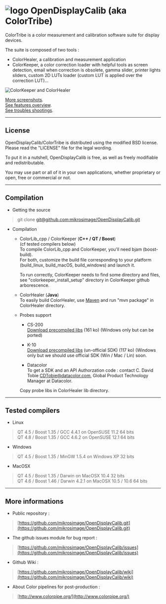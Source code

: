 ![logo](https://lh5.googleusercontent.com/-axRo2XZwJ_g/T_7uxO-ctWI/AAAAAAAAMok/ntYiPjgq7qA/s200/ColorTribeLogo_small.png "logos") OpenDisplayCalib (aka ColorTribe)
========================

ColorTribe is a color measurement and calibration software suite for display devices.

The suite is composed of two tools :
- ColorHealer, a calibration and measurement application
- ColorKeeper, a color correction loader with helpful tools as screen detection, email when correction is obsolete, gamma slider, printer lights sliders, custom 2D LUTs loader (custom LUT is applied over the correction LUT)...

![ColorKeeper and ColorHealer](https://lh5.googleusercontent.com/-CDoPae148_k/T_7sV-kVBCI/AAAAAAAAMoA/L2w2ZbGKpvc/s820/keeper_healer_screenshot.png "ColorTribe screenshot")

[More screenshots](https://github.com/mikrosimage/OpenDisplayCalib/wiki/Screenshots).  
[See features overview](https://github.com/mikrosimage/OpenDisplayCalib/wiki/Features-overview).  
[See troubles shootings](https://github.com/mikrosimage/OpenDisplayCalib/wiki/Trouble-shootings).  
___
License
-------
OpenDisplayCalib/ColorTribe is distributed using the modified BSD license. Please read the "LICENSE" file for the legal wording.

To put it in a nutshell, OpenDisplayCalib is free, as well as freely modifiable and redistributable.

You may use part or all of it in your own applications, whether proprietary or open, free or commercial or not.

___
Compilation
-------
- Getting the source  
>  git clone [git@github.com:mikrosimage/OpenDisplayCalib.git](git@github.com:mikrosimage/OpenDisplayCalib.git)
- Compilation  
  * ColorLib_cpp / ColorKeeper  (**C++ / QT / Boost**)  
(cf tested compilers below)  
To compile ColorLib_cpp and ColorKeeper, you'll need bjam (boost-build).  
For both, customize the build file corresponding to your platform (build&#95;linux, build&#95;macOS, build&#95;windows) and launch it.  

      To run correctly, ColorKeeper needs to find some directory and files, see "colorkeeper&#95;install&#95;setup" directory in ColorKeeper github arborescence.

  * ColorHealer (**Java**)  
To easily build ColorHealer, use [Maven](http://maven.apache.org/download.html) and run "mvn package" in ColorHealer directory.

  * Probes support 
       * CS-200  
[Download precompiled libs](https://github.com/downloads/mikrosimage/OpenDisplayCalib/konica_minolta_cs200_precompiled_libs.zip) (161 ko)
(Windows only but can be ported)

       * K-10   
[Download precompiled libs](https://github.com/downloads/mikrosimage/OpenDisplayCalib/klein_k10_precompiled_libs.zip) (un-official SDK) (117 ko)
(Windows only but we should use official SDK (Win / Mac / Lin) soon. 

       * Datacolor  
  To get a SDK and an API Authorzation code : contact C. David Tobie <CDTobie@datacolor.com>, Global Product Technology Manager at Datacolor.  
 
       Copy probe libs in ColorHealer lib directory.

___
Tested compilers
-------
- Linux
>  QT 4.5 / Boost 1.35 / GCC 4.4.1 on OpenSUSE 11.2 64 bits  
>  QT 4.8 / Boost 1.35 / GCC 4.6.2 on OpenSUSE 12.1 64 bits

- Windows
> QT 4.5 / Boost 1.35 / MinGW 1.5.4 on Windows XP 32 bits

- MacOSX
> QT 4.5 / Boost 1.35 / Darwin on MacOSX 10.4 32 bits  
> QT 4.6 / Boost 1.46 / Darwin 4.2.1 on MacOSX 10.5 / 10.6 64 bits

___
More informations
-------
- Public repository :
>[https://github.com/mikrosimage/OpenDisplayCalib.git](https://github.com/mikrosimage/OpenDisplayCalib.git)

- The github issues module for bug report :
>[https://github.com/mikrosimage/OpenDisplayCalib/issues](https://github.com/mikrosimage/OpenDisplayCalib/issues)

- Github Wiki :
>[https://github.com/mikrosimage/OpenDisplayCalib/wiki](https://github.com/mikrosimage/OpenDisplayCalib/wiki)

- About Color pipelines for post-production :
> [http://www.colorpipe.org/](http://www.colorpipe.org/)
